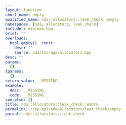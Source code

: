 ```yaml
---
layout: function
short_name: empty
qualified_name: nda::allocators::leak_check::empty
namespaces: [nda, allocators, leak_check]
includer: nda/nda.hpp
brief: ""
overloads:
  bool empty()  const:
    desc: ""
    source: nda/storage/allocators.hpp
desc: ""
params:
  {}
tparams:
  {}
return_value: __MISSING__
example:
  desc: __MISSING__
  code: __MISSING__
see-also: []
title: nda::allocators::leak_check::empty
permalink: /cpp-api/nda/allocators/leak_check/empty
parent: nda::allocators::leak_check
...
```


